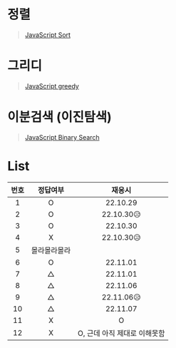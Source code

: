 # 정렬

> [JavaScript Sort](../../../theory/sort.md)

# 그리디

> [JavaScript greedy](../../../theory/greedy.md)

# 이분검색 (이진탐색)

> [JavaScript Binary Search](../../../theory/binarySearch.md)

# List

| 번호 |   정답여부   |            재응시            |
| :--: | :----------: | :--------------------------: |
|  1   |      O       |           22.10.29           |
|  2   |      O       |          22.10.30😥          |
|  3   |      O       |           22.10.30           |
|  4   |      X       |          22.10.30😥          |
|  5   | 몰라몰라몰라 |                              |
|  6   |      O       |           22.11.01           |
|  7   |      △       |           22.11.01           |
|  8   |      △       |           22.11.06           |
|  9   |      △       |          22.11.06😥          |
|  10  |      △       |           22.11.07           |
|  11  |      X       |              O               |
|  12  |      X       | O, 근데 아직 제대로 이해못함 |
